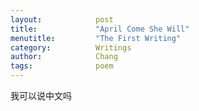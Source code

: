 ```yaml
---
layout:            post
title:             "April Come She Will"
menutitle:         "The First Writing"
category:          Writings
author:            Chang
tags:              poem
---
```


我可以说中文吗

